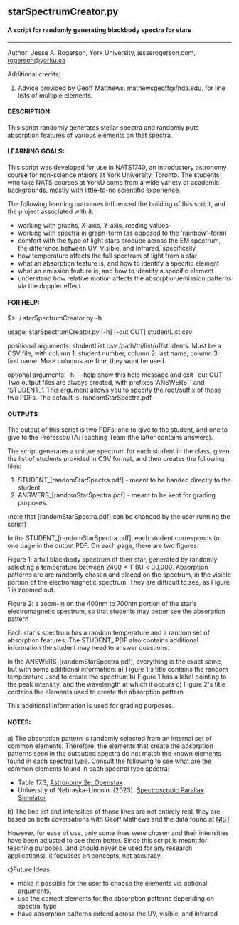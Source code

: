 ## starSpectrumCreator.py
#### A script for randomly generating blackbody spectra for stars
---
Author: Jesse A. Rogerson, York University, jesserogerson.com, rogerson@yorku.ca

Additional credits:

1. Advice provided by Geoff Matthews, mathewsgeoff@fhda.edu, for line lists of
multiple elements.

#### DESCRIPTION:
This script randomly generates stellar spectra and randomly puts absorption
features of various elements on that spectra.

#### LEARNING GOALS:
This script was developed for use in NATS1740, an introductory astronomy course
for non-science majors at York University, Toronto. The students who take NATS
courses at YorkU come from a wide variety of academic backgrounds, mostly with
little-to-no scientific experience.

The following learning outcomes influenced the building of this script, and the
project associated with it:
- working with graphs, X-axis, Y-axis, reading values
- working with spectra in graph-form (as opposed to the 'rainbow'-form)
- comfort with the type of light stars produce across the EM spectrum, the
  difference between UV, Visible, and Infrared, specifically
- how temperature affects the full spectrum of light from a star
- what an absorption feature is, and how to identify a specific element
- what an emission feature is, and how to identify a specific element
- understand how relative motion affects the absorption/emission patterns via
  the doppler effect

#### FOR HELP:

$> ./ starSpectrumCreator.py -h

usage: starSpectrumCreator.py [-h] [-out OUT] studentList.csv

positional arguments:
studentList.csv     /path/to/list/of/students. Must be a CSV file,
                    with column 1: student number, column 2: last name,
                    column 3: first name. More columns are fine,
                    they wont be used.

optional arguments:
  -h, --help        show this help message and exit
  -out OUT          Two output files are always created, with prefixes
                    'ANSWERS_' and 'STUDENT_'. This argument allows you to
                    specify the root/suffix of those two PDFs.
                    The default is: randomStarSpectra.pdf

#### OUTPUTS:
The output of this script is two PDFs: one to give to the student, and one to
give to the Professor/TA/Teaching Team (the latter contains answers).

The script generates a unique spectrum for each student in the class, given the
list of students provided in CSV format, and then creates the following files:

1. STUDENT_[randomStarSpectra.pdf] - meant to be handed directly to the student
2. ANSWERS_[randomStarSpectra.pdf] - meant to be kept for grading purposes.

(note that [randomStarSpectra.pdf] can be changed by the user running the script)

In the STUDENT_[randomStarSpectra.pdf], each student corresponds to one page
in the output PDF. On each page, there are two figures:

Figure 1: a full blackbody spectrum of their star, generated by randomly
selecting a temperature between 2400 < T (K) < 30,000. Absorption patterns are
are randomly chosen and placed on the spectrum, in the visible portion of the
electromagnetic spectrum. They are difficult to see, as Figure 1 is zoomed out.

Figure 2: a zoom-in on the 400nm to 700nm portion of the star's electromagnetic
spectrum, so that students may better see the absorption pattern

Each star's spectrum has a random temperature and a random set of
absorption features. The STUDENT_ PDF also contains additional information the
student may need to answer questions.

In the ANSWERS_[randomStarSpectra.pdf], everything is the exact same, but with
some additional information:
a) Figure 1's title contains the random temperature used to create the spectrum
b) Figure 1 has a label pointing to the peak intensity, and the wavelength at
   which it occurs
c) Figure 2's title contains the elements used to create the absorption pattern

This additional information is used for grading purposes.

#### NOTES:
a) The absorption pattern is randomly selected from an internal set of common
elements. Therefore, the elements that create the absorption patterns seen in
the outputted spectra do not match the known elements found in each spectral
type. Consult the following to see what are the common elements found in each
spectral type spectra:

- Table 17.3, [Astronomy 2e, Openstax](https://openstax.org/books/astronomy-2e/pages/17-3-the-spectra-of-stars-and-brown-dwarfs)
- University of Nebraska-Lincoln. (2023). [Spectroscopic Parallax Simulator](https://astro.unl.edu/classaction/animations/stellarprops/spectroparallax.html)

b) The line list and intensities of those lines are not entirely real, they are
based on both coversations with Geoff Mathews and the data found at [NIST](https://physics.nist.gov/PhysRefData/Handbook/Tables/heliumtable1_a.htm)

However, for ease of use, only some lines were chosen and their intensities have
been adjusted to see them better. Since this script is meant for teaching
purposes (and should never be used for any research applications), it focusses
on concepts, not accuracy.

c)Future Ideas:
- make it possible for the user to choose the elements via optional arguments.
- use the correct elements for the absorption patterns depending on spectral type
- have absorption patterns extend across the UV, visible, and infrared
